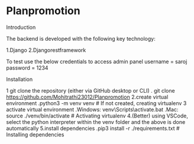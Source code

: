 # Planpromotion

Introduction

The backend is developed with the following key technology:

1.Django 2.Djangorestframework

To test use the below credentials to access admin panel
username = saroj password = 1234

Installation

1 git clone the repository (either via GitHub desktop or CLI) . git clone https://github.com/Mohitrathi23012/Planpromotion
2.create virtual environment .python3 -m venv venv # If not created, creating virtualenv 
3 activate virtual environment .Windows: venv\Scripts\activate.bat .Mac: source ./venv/bin/activate # Activating virtualenv 
4.(Better) using VSCode, select the python interpreter within the venv folder and the above is done automatically
5.install dependencies .pip3 install -r ./requirements.txt # Installing dependencies
